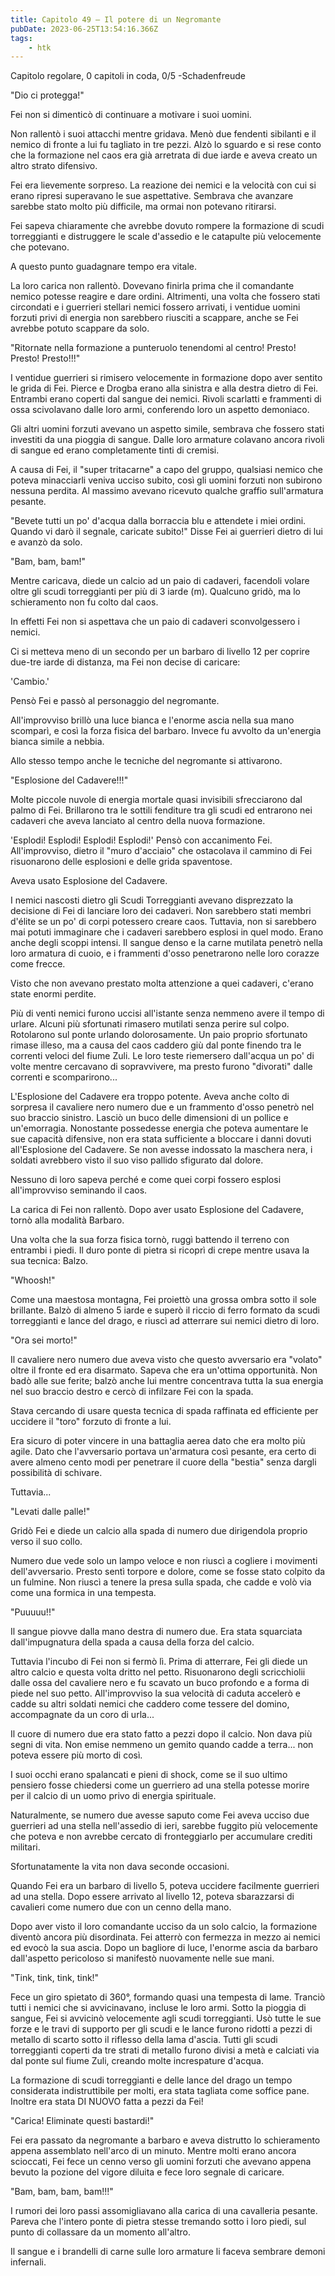 ```yaml
---
title: Capitolo 49 – Il potere di un Negromante
pubDate: 2023-06-25T13:54:16.366Z
tags:
    - htk
---
```



Capitolo regolare,
0 capitoli in coda, 0/5
-Schadenfreude

"Dio ci protegga!"

Fei non si dimenticò di continuare a motivare i suoi uomini.

Non rallentò i suoi attacchi mentre gridava. Menò due fendenti sibilanti e il nemico di fronte a lui fu tagliato in tre pezzi. Alzò lo sguardo e si rese conto che la formazione nel caos era già arretrata di due iarde e aveva creato un altro strato difensivo.

Fei era lievemente sorpreso. La reazione dei nemici e la velocità con cui si erano ripresi superavano le sue aspettative. Sembrava che avanzare sarebbe stato molto più difficile, ma ormai non potevano ritirarsi.

Fei sapeva chiaramente che avrebbe dovuto rompere la formazione di scudi torreggianti e distruggere le scale d'assedio e le catapulte più velocemente che potevano.

A questo punto guadagnare tempo era vitale.

La loro carica non rallentò. Dovevano finirla prima che il comandante nemico potesse reagire e dare ordini. Altrimenti, una volta che fossero stati circondati e i guerrieri stellari nemici fossero arrivati, i ventidue uomini forzuti privi di energia non sarebbero riusciti a scappare, anche se Fei avrebbe potuto scappare da solo.

"Ritornate nella formazione a punteruolo tenendomi al centro! Presto! Presto! Presto!!!"

I ventidue guerrieri si rimisero velocemente in formazione dopo aver sentito le grida di Fei. Pierce e Drogba erano alla sinistra e alla destra dietro di Fei. Entrambi erano coperti dal sangue dei nemici. Rivoli scarlatti e frammenti di ossa scivolavano dalle loro armi, conferendo loro un aspetto demoniaco.

Gli altri uomini forzuti avevano un aspetto simile, sembrava che fossero stati investiti da una pioggia di sangue. Dalle loro armature colavano ancora rivoli di sangue ed erano completamente tinti di cremisi.

A causa di Fei, il "super tritacarne" a capo del gruppo, qualsiasi nemico che poteva minacciarli veniva ucciso subito, così gli uomini forzuti non subirono nessuna perdita. Al massimo avevano ricevuto qualche graffio sull'armatura pesante.

"Bevete tutti un po' d'acqua dalla borraccia blu e attendete i miei ordini. Quando vi darò il segnale, caricate subito!" Disse Fei ai guerrieri dietro di lui e avanzò da solo.

"Bam, bam, bam!"

Mentre caricava, diede un calcio ad un paio di cadaveri, facendoli volare oltre gli scudi torreggianti per più di 3 iarde (m). Qualcuno gridò, ma lo schieramento non fu colto dal caos.

In effetti Fei non si aspettava che un paio di cadaveri sconvolgessero i nemici.

Ci si metteva meno di un secondo per un barbaro di livello 12 per coprire due-tre iarde di distanza, ma Fei non decise di caricare:

'Cambio.'

Pensò Fei e passò al personaggio del negromante.

All'improvviso brillò una luce bianca e l'enorme ascia nella sua mano scomparì, e così la forza fisica del barbaro. Invece fu avvolto da un'energia bianca simile a nebbia.

Allo stesso tempo anche le tecniche del negromante si attivarono.

"Esplosione del Cadavere!!!"

Molte piccole nuvole di energia mortale quasi invisibili sfrecciarono dal palmo di Fei. Brillarono tra le sottili fenditure tra gli scudi ed entrarono nei cadaveri che aveva lanciato al centro della nuova formazione.

'Esplodi! Esplodi! Esplodi! Esplodi!' Pensò con accanimento Fei. All'improvviso, dietro il "muro d'acciaio" che ostacolava il cammino di Fei risuonarono delle esplosioni e delle grida spaventose.

Aveva usato Esplosione del Cadavere.

I nemici nascosti dietro gli Scudi Torreggianti avevano disprezzato la decisione di Fei di lanciare loro dei cadaveri. Non sarebbero stati membri d'élite se un po' di corpi potessero creare caos. Tuttavia, non si sarebbero mai potuti immaginare che i cadaveri sarebbero esplosi in quel modo. Erano anche degli scoppi intensi. Il sangue denso e la carne mutilata penetrò nella loro armatura di cuoio, e i frammenti d'osso penetrarono nelle loro corazze come frecce.

Visto che non avevano prestato molta attenzione a quei cadaveri, c'erano state enormi perdite.

Più di venti nemici furono uccisi all'istante senza nemmeno avere il tempo di urlare. Alcuni più sfortunati rimasero mutilati senza perire sul colpo. Rotolarono sul ponte urlando dolorosamente. Un paio proprio sfortunato rimase illeso, ma a causa del caos caddero giù dal ponte finendo tra le correnti veloci del fiume Zuli. Le loro teste riemersero dall'acqua un po' di volte mentre cercavano di sopravvivere, ma presto furono "divorati" dalle correnti e scomparirono...

L'Esplosione del Cadavere era troppo potente. Aveva anche colto di sorpresa il cavaliere nero numero due e un frammento d'osso penetrò nel suo braccio sinistro. Lasciò un buco delle dimensioni di un pollice e un'emorragia. Nonostante possedesse energia che poteva aumentare le sue capacità difensive, non era stata sufficiente a bloccare i danni dovuti all'Esplosione del Cadavere. Se non avesse indossato la maschera nera, i soldati avrebbero visto il suo viso pallido sfigurato dal dolore.

Nessuno di loro sapeva perché e come quei corpi fossero esplosi all'improvviso seminando il caos.

La carica di Fei non rallentò. Dopo aver usato Esplosione del Cadavere, tornò alla modalità Barbaro.

Una volta che la sua forza fisica tornò, ruggì battendo il terreno con entrambi i piedi. Il duro ponte di pietra si ricoprì di crepe mentre usava la sua tecnica: Balzo.

"Whoosh!"

Come una maestosa montagna, Fei proiettò una grossa ombra sotto il sole brillante. Balzò di almeno 5 iarde e superò il riccio di ferro formato da scudi torreggianti e lance del drago, e riuscì ad atterrare sui nemici dietro di loro.

"Ora sei morto!"

Il cavaliere nero numero due aveva visto che questo avversario era "volato" oltre il fronte ed era disarmato. Sapeva che era un'ottima opportunità. Non badò alle sue ferite; balzò anche lui mentre concentrava tutta la sua energia nel suo braccio destro e cercò di infilzare Fei con la spada.

Stava cercando di usare questa tecnica di spada raffinata ed efficiente per uccidere il "toro" forzuto di fronte a lui.

Era sicuro di poter vincere in una battaglia aerea dato che era molto più agile. Dato che l'avversario portava un'armatura così pesante, era certo di avere almeno cento modi per penetrare il cuore della "bestia" senza dargli possibilità di schivare.

Tuttavia...

"Levati dalle palle!"

Gridò Fei e diede un calcio alla spada di numero due dirigendola proprio verso il suo collo.

Numero due vede solo un lampo veloce e non riuscì a cogliere i movimenti dell'avversario. Presto sentì torpore e dolore, come se fosse stato colpito da un fulmine. Non riuscì a tenere la presa sulla spada, che cadde e volò via come una formica in una tempesta.

"Puuuuu!!"

Il sangue piovve dalla mano destra di numero due. Era stata squarciata dall'impugnatura della spada a causa della forza del calcio.

Tuttavia l'incubo di Fei non si fermò lì. Prima di atterrare, Fei gli diede un altro calcio e questa volta dritto nel petto. Risuonarono degli scricchiolii dalle ossa del cavaliere nero e fu scavato un buco profondo e a forma di piede nel suo petto. All'improvviso la sua velocità di caduta accelerò e cadde su altri soldati nemici che caddero come tessere del domino, accompagnate da un coro di urla...

Il cuore di numero due era stato fatto a pezzi dopo il calcio. Non dava più segni di vita. Non emise nemmeno un gemito quando cadde a terra... non poteva essere più morto di così.

I suoi occhi erano spalancati e pieni di shock, come se il suo ultimo pensiero fosse chiedersi come un guerriero ad una stella potesse morire per il calcio di un uomo privo di energia spirituale.

Naturalmente, se numero due avesse saputo come Fei aveva ucciso due guerrieri ad una stella nell'assedio di ieri, sarebbe fuggito più velocemente che poteva e non avrebbe cercato di fronteggiarlo per accumulare crediti militari.

Sfortunatamente la vita non dava seconde occasioni.

Quando Fei era un barbaro di livello 5, poteva uccidere facilmente guerrieri ad una stella. Dopo essere arrivato al livello 12, poteva sbarazzarsi di cavalieri come numero due con un cenno della mano.

Dopo aver visto il loro comandante ucciso da un solo calcio, la formazione diventò ancora più disordinata. Fei atterrò con fermezza in mezzo ai nemici ed evocò la sua ascia. Dopo un bagliore di luce, l'enorme ascia da barbaro dall'aspetto pericoloso si manifestò nuovamente nelle sue mani.

"Tink, tink, tink, tink!"

Fece un giro spietato di 360°, formando quasi una tempesta di lame. Tranciò tutti i nemici che si avvicinavano, incluse le loro armi. Sotto la pioggia di sangue, Fei si avvicinò velocemente agli scudi torreggianti. Usò tutte le sue forze e le travi di supporto per gli scudi e le lance furono ridotti a pezzi di metallo di scarto sotto il riflesso della lama d'ascia. Tutti gli scudi torreggianti coperti da tre strati di metallo furono divisi a metà e calciati via dal ponte sul fiume Zuli, creando molte increspature d'acqua.

La formazione di scudi torreggianti e delle lance del drago un tempo considerata indistruttibile per molti, era stata tagliata come soffice pane. Inoltre era stata DI NUOVO fatta a pezzi da Fei!

"Carica! Eliminate questi bastardi!"

Fei era passato da negromante a barbaro e aveva distrutto lo schieramento appena assemblato nell'arco di un minuto. Mentre molti erano ancora scioccati, Fei fece un cenno verso gli uomini forzuti che avevano appena bevuto la pozione del vigore diluita e fece loro segnale di caricare.

"Bam, bam, bam, bam!!!"

I rumori dei loro passi assomigliavano alla carica di una cavalleria pesante. Pareva che l'intero ponte di pietra stesse tremando sotto i loro piedi, sul punto di collassare da un momento all'altro.

Il sangue e i brandelli di carne sulle loro armature li faceva sembrare demoni infernali.


